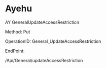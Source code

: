 #     Ayehu


AY GeneralUpdateAccessRestriction

Method: Put

OperationID: General_UpdateAccessRestriction

EndPoint:

/Api/General/updateAccessRestriction

